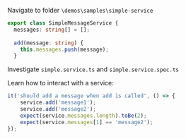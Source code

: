 Navigate to folder `\demos\samples\simple-service`

```typescript
export class SimpleMessageService {
  messages: string[] = [];
  
  add(message: string) {
    this.messages.push(message);
  }
```
Investigate `simple.service.ts` and `simple.service.spec.ts`

Learn how to interact with a service:

```javascript
it('should add a message when add is called', () => {
    service.add('message1');
    service.add('message2');
    expect(service.messages.length).toBe(2);
    expect(service.messages[1] == 'message2');
});
```